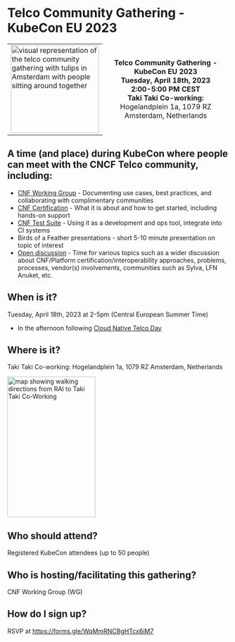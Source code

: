 # Telco Community Gathering - KubeCon EU 2023

<p>
<table>
<tr>
<td>
<img alt="visual representation of the telco community gathering with tulips in Amsterdam with people sitting around together" src="https://user-images.githubusercontent.com/26697/225457326-9b63717c-023f-4dec-966d-a12793188df0.png" width="200" height="200"/>
</td>
<td valign="center" align="center" border=0 style="border-style: hidden;">
<b>Telco Community Gathering - KubeCon EU 2023</b><br/>
<b>Tuesday, April 18th, 2023</b><br/>
<b>2:00-5:00 PM CEST</b><br/>
  <b>Taki Taki Co-working:</b><br />Hogelandplein 1a, 1079 RZ<br /> Amsterdam, Netherlands

</td>
</tr>
</table>
</p>



## A time (and place) during KubeCon where people can meet with the CNCF Telco community, including:

- [CNF Working Group](https://github.com/cncf/cnf-wg) - Documenting use cases, best practices, and collaborating with complimentary communities
- [CNF Certification](https://github.com/cncf/cnf-certification/#readme) - What it is about and how to get started, including hands-on support
- [CNF Test Suite](https://github.com/cncf/cnf-testsuite#cnf-test-suite) - Using it as a development and ops tool, integrate into CI systems
- Birds of a Feather presentations - short 5-10 minute presentation on topic of interest
- [Open discussion](https://github.com/cncf/cnf-wg/discussions/257) - Time for various topics such as a wider discussion about CNF/Platform certification/interoperability approaches, problems, 
processes, vendor(s) involvements, communities such as Sylva, LFN Anuket, etc.

## When is it?

Tuesday, April 18th, 2023 at 2-5pm (Central European Summer Time)<br />
- In the afternoon following [Cloud Native Telco Day](https://events.linuxfoundation.org/kubecon-cloudnativecon-europe/co-located-events/cloud-native-telco-day/)

## Where is it?

Taki Taki Co-working: 
Hogelandplein 1a, 1079 RZ Amsterdam, Netherlands


<img alt="map showing walking directions from RAI to Taki Taki Co-Working" src="https://user-images.githubusercontent.com/26697/230246177-8262bac4-54bd-4feb-bdaf-6a918a013913.png" width="200" height="319"/>


## Who should attend?

Registered KubeCon attendees (up to 50 people)

## Who is hosting/facilitating this gathering?

CNF Working Group (WG)

## How do I sign up?

RSVP at https://forms.gle/WqMmRNCBgHTcx6iM7

